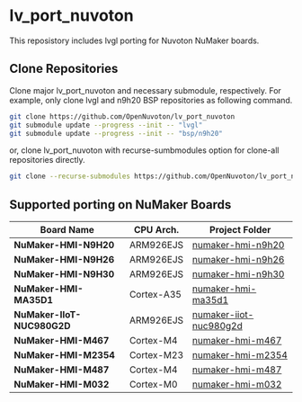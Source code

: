 # **lv_port_nuvoton**

This reposistory includes lvgl porting for Nuvoton NuMaker boards.

## Clone Repositories

Clone major lv_port_nuvoton and necessary submodule, respectively. For example, only clone lvgl and n9h20 BSP repositories as following command.

```bash
git clone https://github.com/OpenNuvoton/lv_port_nuvoton
git submodule update --progress --init -- "lvgl"
git submodule update --progress --init -- "bsp/n9h20"
```

or, clone lv_port_nuvoton with recurse-sumbmodules option for clone-all repositories directly.

```bash
git clone --recurse-submodules https://github.com/OpenNuvoton/lv_port_nuvoton
```

## Supported porting on NuMaker Boards

| **Board Name** | **CPU Arch.** | **Project Folder** |
| ------------------------- | ------------------------- | -------------------------- |
| **NuMaker-HMI-N9H20** | ARM926EJS | [numaker-hmi-n9h20](./board/numaker-hmi-n9h20) |
| **NuMaker-HMI-N9H26** | ARM926EJS | [numaker-hmi-n9h26](./board/numaker-hmi-n9h26) |
| **NuMaker-HMI-N9H30** | ARM926EJS | [numaker-hmi-n9h30](./board/numaker-hmi-n9h30) |
| **NuMaker-HMI-MA35D1** | Cortex-A35 | [numaker-hmi-ma35d1](./board/numaker-hmi-ma35d1) |
| **NuMaker-IIoT-NUC980G2D** | ARM926EJS | [numaker-iiot-nuc980g2d](./board/numaker-iiot-nuc980g2d) |
| **NuMaker-HMI-M467** | Cortex-M4 | [numaker-hmi-m467](./board/numaker-hmi-m467) |
| **NuMaker-HMI-M2354** | Cortex-M23 | [numaker-hmi-m2354](./board/numaker-hmi-m2354) |
| **NuMaker-HMI-M487** | Cortex-M4 | [numaker-hmi-m487](./board/numaker-hmi-m487) |
| **NuMaker-HMI-M032** | Cortex-M0 | [numaker-hmi-m032](./board/numaker-hmi-m032) |
